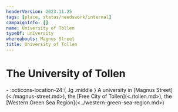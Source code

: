 ```yaml
---
headerVersion: 2023.11.25
tags: [place, status/needswork/internal]
campaignInfo: []
name: University of Tollen
typeOf: university
whereabouts: Magnus Street
title: University of Tollen
---
```

# The University of Tollen
<div class="grid cards ext-narrow-margin ext-one-column" markdown>
-    :octicons-location-24:{ .lg .middle } A university in [Magnus Street](<./magnus-street.md>), the [Free City of Tollen](<./tollen.md>), the [Western Green Sea Region](<../western-green-sea-region.md>)  
</div>


